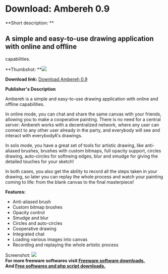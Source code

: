 # Download: Ambereh 0.9

**Short description: **

## A simple and easy-to-use drawing application with online and offline
capabilities.

  
**Thumbshot: **![](http://www.freewarefiles.com/screenshot/ambereh_md.jpg)   
  
**Download link:** [Download Ambereh 0.9](http://freesoftwares.boysofts.com/Ambereh_program_40813.html)  
  

**Publisher's Description**  
  

Ambereh is a simple and easy-to-use drawing application with online and
offline capabilities.

In online mode, you can chat and share the same canvas with your friends,
allowing you to make a cooperative painting. There is no need for a central
server: Ambereh works with a decentralized network, where any user can connect
to any other user already in the party, and everybody will see and interact
with everybodyA's drawings.

In solo mode, you have a great set of tools for artistic drawing, like anti-
aliased brushes, brushes with custom bitmaps, full opacity support, circles
drawing, auto-circles for softneing edges, blur and smudge for giving the
detailed touches for your sketch!

In both cases, you also get the ability to record all the steps taken in your
drawing, so later you can replay the whole process and watch your painting
coming to life: from the blank canvas to the final masterpiece!

**Features:**

  * Anti-aliased brush 
  * Custom bitmap brushes 
  * Opacity control 
  * Smudge and blur 
  * Circles and auto-circles 
  * Cooperative drawing 
  * Integrated chat 
  * Loading various images into canvas 
  * Recording and replaying the whole artistic process 

  
  
Screenshot: ![](http://www.freewarefiles.com/screenshot/ambereh.jpg)  
**For more freeware softwares visit [Freeware software downloads.](http://freesoftwares.boysofts.com/)**   
**And [Free softwares and php script downloads.](http://www.boysofts.com/)**

